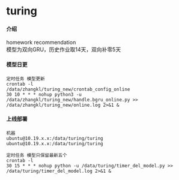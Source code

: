# turing

#### 介绍
homework recommendation  
模型为双向GRU，历史作业取14天，双向补零5天

#### 模型日更

    定时任务 模型更新
    crontab -l
    /data/zhangkl/turing_new/crontab_config_online
    30 10 * * * nohup python3 -u /data/zhangkl/turing_new/handle.bgru_online.py >> /data/zhangkl/turing_new/online.log 2>&1 &
    

#### 上线部署
    机器
    ubuntu@10.19.x.x:/data/turing/turing
    ubuntu@10.19.x.x:/data/turing/turing
    
    定时任务 模型只保留最新五个
    crontab -l
    30 15 * * * nohup python -u /data/turing/timer_del_model.py >> /data/turing/timer_del_model.log 2>&1 &
